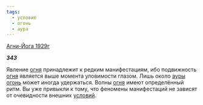 ```yaml
---
tags:
  - условие
  - огонь
  - аура
---
```

[Агни-Йога 1929г](https://127.0.0.1:4002/agni/1929)

___343___

Явление [огня](../../../tags/#[огонь](../../../tags/#огонь)) принадлежит к редким манифестациям, ибо подвижность [огня](../../../tags/#[огонь](../../../tags/#огонь)) является выше момента уловимости глазом. Лишь около [ауры](../../../tags/#аура) [огонь](../../../tags/#огонь) может иногда удержаться. Волны [огня](../../../tags/#[огонь](../../../tags/#огонь)) имеют определённый ритм. Вы уже привыкли к тому, что феномены манифестаций не зависят от очевидности внешних [условий](../../../tags/#условие).